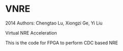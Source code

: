 # VNRE
2014
Authors: Chengtao Lu, Xiongzi Ge, Yi Liu

Virtual NRE Acceleration

This is the code for FPGA to perform CDC based NRE





